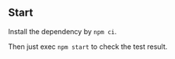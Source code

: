 ## Start
Install the dependency by `npm ci`.    

Then just exec `npm start` to check the test result.
